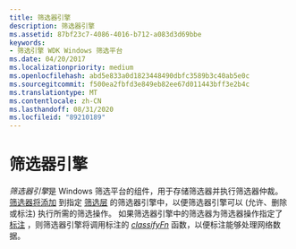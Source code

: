 ```yaml
---
title: 筛选器引擎
description: 筛选器引擎
ms.assetid: 87bf23c7-4086-4016-b712-a083d3d69bbe
keywords:
- 筛选引擎 WDK Windows 筛选平台
ms.date: 04/20/2017
ms.localizationpriority: medium
ms.openlocfilehash: abd5e833a0d1823448490dbfc3589b3c40ab5e0c
ms.sourcegitcommit: f500ea2fbfd3e849eb82ee67d011443bff3e2b4c
ms.translationtype: MT
ms.contentlocale: zh-CN
ms.lasthandoff: 08/31/2020
ms.locfileid: "89210189"
---
```

# <a name="filter-engine"></a>筛选器引擎


*筛选器引擎*是 Windows 筛选平台的组件，用于存储筛选器并执行筛选器仲裁。 [筛选器将添加](filter.md) 到指定 [筛选层](filtering-layer.md) 的筛选器引擎中，以便筛选器引擎可以 (允许、删除或标注) 执行所需的筛选操作。 如果筛选器引擎中的筛选器为筛选器操作指定了 [标注](callout.md) ，则筛选器引擎将调用标注的 [*classifyFn*](/windows-hardware/drivers/ddi/fwpsk/nc-fwpsk-fwps_callout_classify_fn0) 函数，以便标注能够处理网络数据。

 

